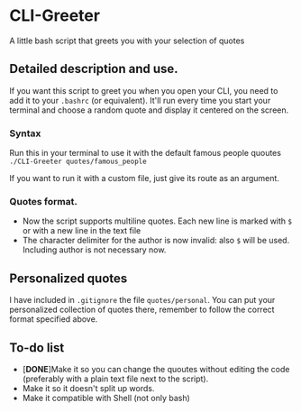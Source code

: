 # CLI-Greeter
A little bash script that greets you with your selection of quotes

## Detailed description and use.

If you want this script to greet you when you open your CLI, you need to add it to your `.bashrc` (or equivalent). It'll run every time you start your terminal and choose a random quote and display it centered on the screen.

### Syntax

Run this in your terminal to use it with the default famous people quoutes
`./CLI-Greeter quotes/famous_people`

If you want to run it with a custom file, just give its route as an argument.

### Quotes format.

- Now the script supports multiline quotes. Each new line is marked with `$` or with a new line in the text file
- The character delimiter for the author is now invalid: also `$` will be used. Including author is not necessary now.

## Personalized quotes
I have included in `.gitignore` the file `quotes/personal`. You can put your personalized collection of quotes there, remember to follow the correct format specified above.

## To-do list

* [**DONE**]Make it so you can change the quoutes without editing the code (preferably with a plain text file next to the script).
* Make it so it doesn't split up words.
* Make it compatible with Shell (not only bash)

